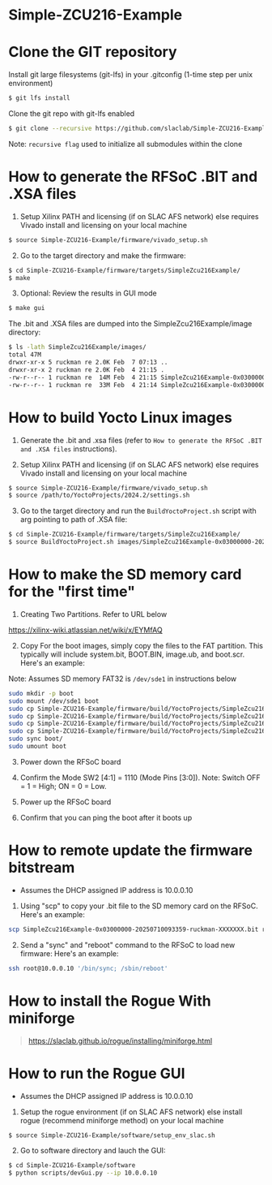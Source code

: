 # Simple-ZCU216-Example

<!--- ######################################################## -->

# Clone the GIT repository

Install git large filesystems (git-lfs) in your .gitconfig (1-time step per unix environment)
```bash
$ git lfs install
```
Clone the git repo with git-lfs enabled
```bash
$ git clone --recursive https://github.com/slaclab/Simple-ZCU216-Example.git
```
Note: `recursive flag` used to initialize all submodules within the clone

<!--- ######################################################## -->

# How to generate the RFSoC .BIT and .XSA files

1) Setup Xilinx PATH and licensing (if on SLAC AFS network) else requires Vivado install and licensing on your local machine

```bash
$ source Simple-ZCU216-Example/firmware/vivado_setup.sh
```

2) Go to the target directory and make the firmware:

```bash
$ cd Simple-ZCU216-Example/firmware/targets/SimpleZcu216Example/
$ make
```

3) Optional: Review the results in GUI mode

```bash
$ make gui
```

The .bit and .XSA files are dumped into the SimpleZcu216Example/image directory:

```bash
$ ls -lath SimpleZcu216Example/images/
total 47M
drwxr-xr-x 5 ruckman re 2.0K Feb  7 07:13 ..
drwxr-xr-x 2 ruckman re 2.0K Feb  4 21:15 .
-rw-r--r-- 1 ruckman re  14M Feb  4 21:15 SimpleZcu216Example-0x03000000-20250710093359-ruckman-XXXXXXX.xsa
-rw-r--r-- 1 ruckman re  33M Feb  4 21:14 SimpleZcu216Example-0x03000000-20250710093359-ruckman-XXXXXXX.bit
```

<!--- ######################################################## -->

# How to build Yocto Linux images

1) Generate the .bit and .xsa files (refer to `How to generate the RFSoC .BIT and .XSA files` instructions).

2) Setup Xilinx PATH and licensing (if on SLAC AFS network) else requires Vivado install and licensing on your local machine

```bash
$ source Simple-ZCU216-Example/firmware/vivado_setup.sh
$ source /path/to/YoctoProjects/2024.2/settings.sh
```

3) Go to the target directory and run the `BuildYoctoProject.sh` script with arg pointing to path of .XSA file:

```bash
$ cd Simple-ZCU216-Example/firmware/targets/SimpleZcu216Example/
$ source BuildYoctoProject.sh images/SimpleZcu216Example-0x03000000-20250710093359-ruckman-XXXXXXX.xsa
```

<!--- ######################################################## -->

# How to make the SD memory card for the "first time"

1) Creating Two Partitions.  Refer to URL below

https://xilinx-wiki.atlassian.net/wiki/x/EYMfAQ

2) Copy For the boot images, simply copy the files to the FAT partition.
This typically will include system.bit, BOOT.BIN, image.ub, and boot.scr.  Here's an example:

Note: Assumes SD memory FAT32 is `/dev/sde1` in instructions below

```bash
sudo mkdir -p boot
sudo mount /dev/sde1 boot
sudo cp Simple-ZCU216-Example/firmware/build/YoctoProjects/SimpleZcu216Example/images/linux/system.bit boot/.
sudo cp Simple-ZCU216-Example/firmware/build/YoctoProjects/SimpleZcu216Example/images/linux/BOOT.BIN   boot/.
sudo cp Simple-ZCU216-Example/firmware/build/YoctoProjects/SimpleZcu216Example/images/linux/image.ub   boot/.
sudo cp Simple-ZCU216-Example/firmware/build/YoctoProjects/SimpleZcu216Example/images/linux/boot.scr   boot/.
sudo sync boot/
sudo umount boot
```

3) Power down the RFSoC board

4) Confirm the Mode SW2 [4:1] = 1110 (Mode Pins [3:0]). Note: Switch OFF = 1 = High; ON = 0 = Low.

5) Power up the RFSoC board

6) Confirm that you can ping the boot after it boots up

<!--- ######################################################## -->

# How to remote update the firmware bitstream

- Assumes the DHCP assigned IP address is 10.0.0.10

1) Using "scp" to copy your .bit file to the SD memory card on the RFSoC.  Here's an example:

```bash
scp SimpleZcu216Example-0x03000000-20250710093359-ruckman-XXXXXXX.bit root@10.0.0.10:/boot/system.bit
```

2) Send a "sync" and "reboot" command to the RFSoC to load new firmware:  Here's an example:

```bash
ssh root@10.0.0.10 '/bin/sync; /sbin/reboot'
```

<!--- ######################################################## -->

# How to install the Rogue With miniforge

> https://slaclab.github.io/rogue/installing/miniforge.html

<!--- ######################################################## -->

# How to run the Rogue GUI

- Assumes the DHCP assigned IP address is 10.0.0.10

1) Setup the rogue environment (if on SLAC AFS network) else install rogue (recommend miniforge method) on your local machine

```bash
$ source Simple-ZCU216-Example/software/setup_env_slac.sh
```

2) Go to software directory and lauch the GUI:

```bash
$ cd Simple-ZCU216-Example/software
$ python scripts/devGui.py --ip 10.0.0.10
```

<!--- ######################################################## -->
